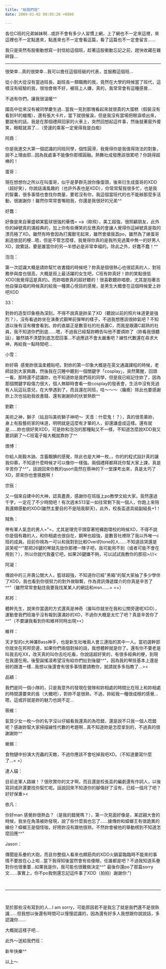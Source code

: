 ```yaml
---
title: "給我們班"
date: 2009-01-02 00:05:20 +0800

---
```

<p>各位C班的兄弟姊妹啊...或許不會有多少人習慣上網，上了網也不一定來這裡，來這裡也不一定點進來，點進來也不一定會看這篇，看了這篇也不一定會留言......</p><p>我只是突然有股衝動想寫一封信給這個班，趁著這股衝動忘記之前，趕快收藏在雜碎錄...</p><hr /><p>很榮幸...真的很榮幸...我可以擔任這個班級的代表，並服務這個班...</p><p>從小到大從沒有當過班長、副班長一類職務的我，竟然在大學的時候當了班代，這樣沒有經驗的我，很怕會做不好，被班上人嫌，真的，我常常會有這種感覺...</p><p>不過有你們，讓我很溫暖^^</p><p>國高中從來沒有被同學慶生過...當我一見到那塊看起來就很貴的大蛋糕（假裝沒有看到91的蠟燭），還有張大卡片，當下就很催淚，但是我沒有當場把眼淚噴出來，要說有的話，我是在那個禮拜回家的火車上，突然回想起這件事，然後就著窗外傻笑，眼眶就濕了...（旁邊的乘客一定覺得我是白痴）</p><p>阿鼎：</p><p>你是我進交大第一個認識的同班同學，個性圓滑，我覺得你是我值得效法的對象，說不上理由耶...因為我處事不能像你那樣圓融。熱舞社成發應該很累吧？你跳得超棒的！</p><p>蛋哥：</p><p>現在想想你之所以在叫蛋哥，似乎是夢群先說你像蛋頭，後來衍生成蛋哥的XDD（超好笑），你說話滿風趣的（也許外表也是XDD），你常常幫我很多忙，也是我的智囊，很多事情也會找你商量，要若沒有你，我這個當班代的也不能辦那麼多活動，很謝謝你！雖然你常常會嘴砲我，你還是我很好的兄弟^^</p><p>好蠢：</p><p>好像是來自華盛頓某籃球很強的華僑= =a（歐飛），美工超強，很照顧朋友，此外你的綽號真的滿經典的，加上你有些爆笑的反應真的會讓人覺得你這綽號真是取的漂亮極了XD。雖然有時會因為打魔獸宅起來，雖然會搶我首po，雖然為了婊蛋哥創造放屁的梗...嗯，但是不管怎麼樣，我覺得你真的是我所見過萬中無一的好男人XD，說實話，要是誰當你的另一半想必是非常幸福的。除此之外，好蠢不蠢！^^</p><p>泡泡：</p><p>第一次認識大概是請妳幫忙收書錢的時候吧？妳真是個很熱心也很認真的人，對班務參與度也很高，大概是班上最活躍的女生吧，C班有妳真好！妳的笑點很低XDD(我覺得這是真的)。而妳唱歌真的超好聽的！很喜歡聽妳唱歌，尤其是抱著吉他自彈自唱的時候真的給我一種賞心悅目的感覺，是男生大概會在這個時候愛上妳吧XDD</p><p>33：</p><p>對妳的造型印象極為深刻，不得不說真是帥呆了XD（聽說以前的照片味道更是強烈？），沒有看過妳坐在演奏式鋼琴前彈琴的樣子，不過我想應該很帥氣吧？不知道以後有沒有機會看到。妳的直屬正是數音社的社長蕭C，而我是跟蕭C超熟的社員，我不知道你們到底......嗯，不過我已經幫妳轉告叫他不要煩妳了（妳看我很聽話），雖然搞不清楚到底怎麼回事...不過應該不會太嚴重吧？線性代數還在尋求大神，再給我一點時間吧...</p><p>小雪：</p><p>妳好萌&nbsp; 感覺妳很溫柔體貼吧，對妳的第一印象大概是在英文通識課程的時候，老師談到大家興趣，然後我在沉睡中聽到一個關鍵字「cosplay」，突然驚醒，回頭一看，那時還不認識妳，也不知道妳是我們班的同學，但是我已經記住妳了，因為那個關鍵字殺傷力很大，個人無聊時會看一些cosplay的發表會，生活中沒有見過有人玩這玩意兒，在大學遇到了，而且還在同班，哇～～～（癱瘓）除此也要感謝妳上次也協助我收書錢、還有謝謝妳的伏冒熱飲^^</p><p>劉歡：</p><p>美術之神，獅子（姑且叫美術獅子神吧～&nbsp; 天音：什麼鬼！？），真的很羨慕妳，身上有股藝術家的味道，明明就是這麼有才華的人，卻還謙虛成這樣。還有就是......妳也很好笑XDD，可是妳和泡泡的那種點又不一樣，不知道怎麼說XDD我又要詞窮了～C班電子報大概就靠妳了^^</p><p>煥博：</p><p>你給人剛毅木訥、含蓄靦腆的感覺，除此也是大神一枚，，你的的程式設計真的讓我仰慕，不知道什麼時候才可以像你一樣強。兩個禮拜都拜託你幫大家上課，真是辛苦你了^^"，話說回來你教的qsort竟然在蔡神的下一堂課考出來，真是太巧了XD，原來你也會猜題啊！</p><p>宗辰：</p><p>又一個來自建中的大神，認真盡責，感謝你在班版上po教學文給大家，竟然還過千字，一定花了不少時間吧！有次週末513室一如往常剩下我一個人，你跑上來陪我還頗感動的XDD(雖然主要目的不是陪我聊天)，此外，校長盃道具組副組長+1！</p><p>賊魚：</p><p>帶有軍人氣息的男人="=，尤其是理完平頭穿著短褲跑環校的時候XD，不得不說你是個有趣的人，和你相處也很自在，鋼琴也超強，是數音社裡除了我以外唯一c班的成員。目前你視為一可以和我對到比較Over的tone的人......不知道該哭還是該笑呢^^"那把26鍵的琴就先放你那裡一陣子吧，我可能用不到（或者可能不會在用到？），所以你就代我養它吧，如果26鍵嫌不夠，可以試試我教你的那招&gt;///&lt;</p><p>阿凝：</p><p>傳說中的三井壽公關大人，籃球超強，不知道你已經"黑箱"的幫大家抽了多少學伴了XDD，我也看到你很努力的對外做聯繫，作為資訊傳遞媒介的你真是辛苦了^^"（雖然常常會黏住我要我找某某人的網誌和msn......= =+）</p><p>邦邦：</p><p>體幹先生，說來你當選的方式還真是神奇（誰叫你就坐在我和公關旁邊呢XDD），運動會我們班幾乎沒有報到還滿妙的XD，不過你大概是太忙了吧？真是辛苦你了^^"（不要讓我看到你和維祥同時出現&gt;&lt;）</p><p>維祥：</p><p>天才型的c大神兼Bass神手，也是新生社唯兩人會三連指的其中一人。當初選幹部你就坐在邦邦旁邊，如果你們兩個對掉的話，我想體幹就是你了。還有你不要老是叫我去吃XX，改天真的叫你去吃吃看，你說話超好笑的，有很多經典的梗，到現在我還在用。後聖誕搖滾希望沒有給你們扯到後腿^^"，因為我的琴技基本上還是弱的跟渣一樣...我想以後還會有很多事情要請教你，就請就多多指教了...&gt;&lt;</p><p>品穎：</p><p>我們是同一個小隊的，只是我意外的發現在營隊和妳相處的時間比在班上和妳相處的時間還要來的長（大概吧），對妳不是很熟，不過，妳給我一種很成穩的感覺...嗯，這或許就是妳的魅力也說不定...</p><p>筱維：</p><p>氣質少女一枚～你的名字沒以仔細看我還真的為唸錯，還是說不只我一個人唸錯呢？感謝妳幫大家掃描線性代數的考題啊...真不知道妳是怎麼拿到的，不過真的很謝謝妳^^</p><p>蜥蜴：</p><p>食物鏈中扮演大兜蟲的天敵，不過你應該不會吃掉我吧XD。（不知道要寫什麼了...= =）</p><p>達人貓：</p><p>目前走軍人路線！？很欣賞你的文才啊，而且還是校長盃的編劇還有作詞人，以後寫詞或許還要找你幫忙呢。話說回來不知道你的腳傷好了沒有，已經一個月了吧？好好保重&gt;&lt;</p><p>依凡：</p><p>你好man 感覺妳很熱血？（是我的錯覺嗎？），第一次見面好像是，某認親大會的時候，我坐在角落被妳發現，說了些什麼我也忘了......據傳妳和蟑螂王有很詭異的緣份？蟑螂王是個怪咖，好險妳沒有跟他很熟，不然妳會被他的舉動楞到不知道怎麼回應^^"</p><p>Jason：</p><p>傳聞是系壘的大砲，而且你整個人看來也頗筋肉的XDD火鍋宴臨臨時不能來的事情不要放在心上啦...當下我得知後當然會有些傻眼，任誰都是吧？不過我知道系壘對你也很重要...如果我是你，我可能也很難做決定^^" 最後你還po了那篇sorry文......事實上，你不po我倒還忘記這件事了XDD（拍拍）謝謝你:")</p><p>&nbsp;</p><hr /><p>&nbsp;</p><p>至於那些沒有寫到的人...I am sorry，可能原因若不是我忘了就是我們還不是很熟識......但我想以後還有時間可以慢慢認識的，因為還有好多人我想跟你說說話，多認識你......</p><p>大概就這樣子吧...</p><p>此外～送給我們班：</p><p>新年快樂^^</p><p>以上～</p>
